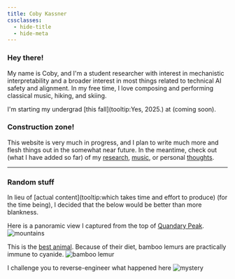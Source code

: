 ```yaml
---
title: Coby Kassner
cssclasses:
  - hide-title
  - hide-meta
---
```



<script src="https://unpkg.com/feather-icons"></script>
<script>
  function initializeIcons() {
    feather.replace();
  }

  // Initialize on first load
  document.addEventListener('DOMContentLoaded', initializeIcons);
  
  // Re-initialize on page navigation
  document.addEventListener('nav', initializeIcons);
</script>

<div class="social-icons">
  <a href="https://cobylk.io/curriculum_vitae.pdf" target="_blank" class="tooltip" data-tooltip="Curriculum Vitae" data-cursor="pointer">
    <i data-feather="file-text"></i>
  </a>
  <a href="https://github.com/cobylk" target="_blank" class="tooltip" data-tooltip="GitHub Profile" data-cursor="pointer">
    <i data-feather="github"></i>
  </a>
  <a href="https://www.linkedin.com/in/cobylk" target="_blank" class="tooltip" data-tooltip="LinkedIn Profile" data-cursor="pointer">
    <i data-feather="linkedin"></i>
  </a>
  <a href="mailto:cobylkassner@gmail.com" class="tooltip" data-tooltip="Email" data-cursor="pointer">
    <i data-feather="mail"></i>
  </a>
</div>

### Hey there!
My name is Coby, and I'm a student researcher with interest in mechanistic interpretability and a broader interest in most things related to technical AI safety and alignment. In my free time, I love composing and performing classical music, hiking, and skiing.

I'm starting my undergrad  [this fall](tooltip:Yes, 2025.) at (coming soon).

### Construction zone!
This website is very much in progress, and I plan to write much more and flesh things out in the somewhat near future. In the meantime, check out (what I have added so far) of my [research](Research), [music](Music), or personal [thoughts](Personal).


***
### Random stuff
In lieu of [actual content](tooltip:which takes time and effort to produce) (for the time being), I decided that the below would be better than more blankness. 

Here is a panoramic view I captured from the top of [Quandary Peak](https://en.wikipedia.org/wiki/Quandary_Peak).
![mountains](mountains.jpg)

This is the [best animal](fav_animals). Because of their diet, bamboo lemurs are practically immune to cyanide.
![bamboo lemur](bamboo_lemur.png)

I challenge you to reverse-engineer what happened here
![mystery](frontflip.png)